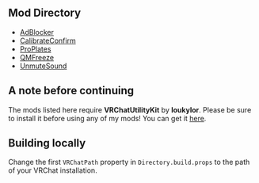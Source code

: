 ## Mod Directory
- [AdBlocker](../../tree/master/AdBlocker)
- [CalibrateConfirm](../../tree/master/CalibrateConfirm)
- [ProPlates](../../tree/master/ProPlates)
- [QMFreeze](../../tree/master/QMFreeze)
- [UnmuteSound](../../tree/master/UnmuteSound)
<!-- - [VXP])(../../tree/master/VXP) SOON™ -->
  
## A note before continuing
The mods listed here require **VRChatUtilityKit** by **loukylor**. Please be sure to install it before using any of my mods! You can get it [here](https://github.com/loukylor/VRC-Mods/releases).

## Building locally
Change the first `VRChatPath` property in `Directory.build.props` to the path of your VRChat installation.